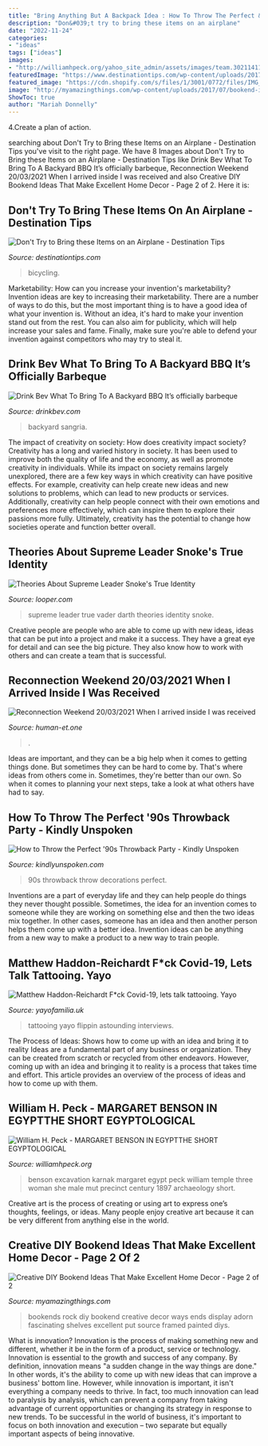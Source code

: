```yaml
---
title: "Bring Anything But A Backpack Idea : How To Throw The Perfect &#039;90s Throwback Party"
description: "Don&#039;t try to bring these items on an airplane"
date: "2022-11-24"
categories:
- "ideas"
tags: ["ideas"]
images:
- "http://williamhpeck.org/yahoo_site_admin/assets/images/team.302114119_std.jpg"
featuredImage: "https://www.destinationtips.com/wp-content/uploads/2017/07/carry-on.jpg"
featured_image: "https://cdn.shopify.com/s/files/1/3001/0772/files/IMG_6041_480x480.jpg?v=1626518285"
image: "http://myamazingthings.com/wp-content/uploads/2017/07/bookend-ideas-7.jpg"
ShowToc: true
author: "Mariah Donnelly"
---
```



4.Create a plan of action.

	

		
searching about Don&#039;t Try to Bring these Items on an Airplane - Destination Tips you've visit to the right page. We have 8 Images about Don&#039;t Try to Bring these Items on an Airplane - Destination Tips like Drink Bev What To Bring To A Backyard BBQ It’s officially barbeque, Reconnection Weekend 20/03/2021 When I arrived inside I was received and also Creative DIY Bookend Ideas That Make Excellent Home Decor - Page 2 of 2. Here it is:
		
    
## Don&#039;t Try To Bring These Items On An Airplane - Destination Tips

<img loading=lazy src="https://www.destinationtips.com/wp-content/uploads/2017/07/carry-on.jpg" onerror="this.onerror=null;this.src='https://tse4.mm.bing.net/th?id=OIP.s38k-wmCv9MnsVH_2g-QYQHaEt&amp;pid=15.1';" alt="Don&#039;t Try to Bring these Items on an Airplane - Destination Tips">

_Source: destinationtips.com_

>bicycling. 

	

Marketability: How can you increase your invention's marketability?
Invention ideas are key to increasing their marketability. There are a number of ways to do this, but the most important thing is to have a good idea of what your invention is. Without an idea, it's hard to make your invention stand out from the rest. You can also aim for publicity, which will help increase your sales and fame. Finally, make sure you're able to defend your invention against competitors who may try to steal it.

    
## Drink Bev What To Bring To A Backyard BBQ It’s Officially Barbeque

<img loading=lazy src="https://cdn.shopify.com/s/files/1/3001/0772/files/IMG_6041_480x480.jpg?v=1626518285" onerror="this.onerror=null;this.src='https://tse3.mm.bing.net/th?id=OIP.vUyTKwXqeB1hEWrjrL9rdwHaE8&amp;pid=15.1';" alt="Drink Bev What To Bring To A Backyard BBQ It’s officially barbeque">

_Source: drinkbev.com_

>backyard sangria. 

	

The impact of creativity on society: How does creativity impact society?
Creativity has a long and varied history in society. It has been used to improve both the quality of life and the economy, as well as promote creativity in individuals. While its impact on society remains largely unexplored, there are a few key ways in which creativity can have positive effects. For example, creativity can help create new ideas and new solutions to problems, which can lead to new products or services. Additionally, creativity can help people connect with their own emotions and preferences more effectively, which can inspire them to explore their passions more fully. Ultimately, creativity has the potential to change how societies operate and function better overall.

    
## Theories About Supreme Leader Snoke&#039;s True Identity

<img loading=lazy src="https://img2.looper.com/img/gallery/theories-about-supreme-leader-snokes-true-identity-upgrade/darth-vader-1513368066.jpg" onerror="this.onerror=null;this.src='https://tse2.mm.bing.net/th?id=OIP.DOPtKrpWwS2V502d3vxYDwHaEK&amp;pid=15.1';" alt="Theories About Supreme Leader Snoke&#039;s True Identity">

_Source: looper.com_

>supreme leader true vader darth theories identity snoke. 

	

Creative people are people who are able to come up with new ideas, ideas that can be put into a project and make it a success. They have a great eye for detail and can see the big picture. They also know how to work with others and can create a team that is successful.

    
## Reconnection Weekend 20/03/2021 When I Arrived Inside I Was Received

<img loading=lazy src="https://media1-production-mightynetworks.imgix.net/asset/21836906/file.jpeg?ixlib=rails-0.3.0&amp;fm=jpg&amp;q=75&amp;auto=format&amp;w=2048&amp;h=2048&amp;fit=max&amp;crop=entropy" onerror="this.onerror=null;this.src='https://tse2.mm.bing.net/th?id=OIP.jljEQfyoZccTAydrBQH7ugHaQD&amp;pid=15.1';" alt="Reconnection Weekend 20/03/2021 When I arrived inside I was received">

_Source: human-et.one_

>. 

	

Ideas are important, and they can be a big help when it comes to getting things done. But sometimes they can be hard to come by. That's where ideas from others come in. Sometimes, they're better than our own. So when it comes to planning your next steps, take a look at what others have had to say.

    
## How To Throw The Perfect &#039;90s Throwback Party - Kindly Unspoken

<img loading=lazy src="https://i0.wp.com/www.kindlyunspoken.com/wp-content/uploads/2017/06/IMG_0073-2.jpg?resize=768%2C1024" onerror="this.onerror=null;this.src='https://tse3.mm.bing.net/th?id=OIP.SageqAYtWrlhMEPlPVIAMAHaJ4&amp;pid=15.1';" alt="How to Throw the Perfect &#039;90s Throwback Party - Kindly Unspoken">

_Source: kindlyunspoken.com_

>90s throwback throw decorations perfect. 

	

Inventions are a part of everyday life and they can help people do things they never thought possible. Sometimes, the idea for an invention comes to someone while they are working on something else and then the two ideas mix together. In other cases, someone has an idea and then another person helps them come up with a better idea. Invention ideas can be anything from a new way to make a product to a new way to train people.

    
## Matthew Haddon-Reichardt F*ck Covid-19, Lets Talk Tattooing. Yayo

<img loading=lazy src="https://cdn.shopify.com/s/files/1/2156/7915/files/91070149_142655770486025_5938227147863752704_n_large.jpg?v=1586011267" onerror="this.onerror=null;this.src='https://tse4.mm.bing.net/th?id=OIP.Nihik8rVuaZL05GuSJqonwAAAA&amp;pid=15.1';" alt="Matthew Haddon-Reichardt F*ck Covid-19, lets talk tattooing. Yayo">

_Source: yayofamilia.uk_

>tattooing yayo flippin astounding interviews. 

	

The Process of Ideas: Shows how to come up with an idea and bring it to reality
Ideas are a fundamental part of any business or organization. They can be created from scratch or recycled from other endeavors. However, coming up with an idea and bringing it to reality is a process that takes time and effort. This article provides an overview of the process of ideas and how to come up with them.

    
## William H. Peck - MARGARET BENSON IN EGYPTTHE SHORT EGYPTOLOGICAL

<img loading=lazy src="http://williamhpeck.org/yahoo_site_admin/assets/images/team.302114119_std.jpg" onerror="this.onerror=null;this.src='https://tse4.mm.bing.net/th?id=OIP.MBjzI5meLttroRnbdK1r8QAAAA&amp;pid=15.1';" alt="William H. Peck - MARGARET BENSON IN EGYPTTHE SHORT EGYPTOLOGICAL">

_Source: williamhpeck.org_

>benson excavation karnak margaret egypt peck william temple three woman she male mut precinct century 1897 archaeology short. 

	

Creative art is the process of creating or using art to express one’s thoughts, feelings, or ideas. Many people enjoy creative art because it can be very different from anything else in the world.

    
## Creative DIY Bookend Ideas That Make Excellent Home Decor - Page 2 Of 2

<img loading=lazy src="http://myamazingthings.com/wp-content/uploads/2017/07/bookend-ideas-7.jpg" onerror="this.onerror=null;this.src='https://tse2.mm.bing.net/th?id=OIP.2i8vVow55vX0_F7LZzpuTgHaEH&amp;pid=15.1';" alt="Creative DIY Bookend Ideas That Make Excellent Home Decor - Page 2 of 2">

_Source: myamazingthings.com_

>bookends rock diy bookend creative decor ways ends display adorn fascinating shelves excellent put source framed painted diys. 

	

What is innovation?
Innovation is the process of making something new and different, whether it be in the form of a product, service or technology. Innovation is essential to the growth and success of any company. By definition, innovation means "a sudden change in the way things are done." In other words, it's the ability to come up with new ideas that can improve a business' bottom line.
However, while innovation is important, it isn't everything a company needs to thrive. In fact, too much innovation can lead to paralysis by analysis, which can prevent a company from taking advantage of current opportunities or changing its strategy in response to new trends. To be successful in the world of business, it's important to focus on both innovation and execution – two separate but equally important aspects of being innovative.


